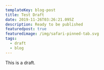 ```yaml
---
templateKey: blog-post
title: Test Draft
date: 2019-11-26T03:26:21.095Z
description: Ready to be published
featuredpost: true
featuredimage: /img/safari-pinned-tab.svg
tags:
  - draft
  - blog
---
```

This is a draft.
